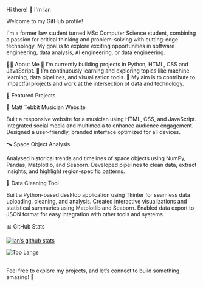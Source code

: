 Hi there! 👋 I'm Ian

Welcome to my GitHub profile!

I'm a former law student turned MSc Computer Science student, combining a passion for critical thinking and problem-solving with cutting-edge technology. My goal is to explore exciting opportunities in software engineering, data analysis, AI engineering, or data engineering.

🧑‍💻 About Me
🔭 I’m currently building projects in Python, HTML, CSS and JavaScript.
🌱 I’m continuously learning and exploring topics like machine learning, data pipelines, and visualization tools.
🎯 My aim is to contribute to impactful projects and work at the intersection of data and technology.

🌟 Featured Projects

🎵 Matt Tebbit Musician Website

Built a responsive website for a musician using HTML, CSS, and JavaScript.
Integrated social media and multimedia to enhance audience engagement.
Designed a user-friendly, branded interface optimized for all devices.

🛰️ Space Object Analysis

Analysed historical trends and timelines of space objects using NumPy, Pandas, Matplotlib, and Seaborn.
Developed pipelines to clean data, extract insights, and highlight region-specific patterns.

🧹 Data Cleaning Tool

Built a Python-based desktop application using Tkinter for seamless data uploading, cleaning, and analysis.
Created interactive visualizations and statistical summaries using Matplotlib and Seaborn.
Enabled data export to JSON format for easy integration with other tools and systems.

📊 GitHub Stats

[![Ian’s github stats](https://github-readme-stats.vercel.app/api?username=iswoody2)](https://github.com/iswoody2)

[![Top Langs](https://github-readme-stats.vercel.app/api/top-langs/?username=iswoody2&layout=compact)](https://github.com/iswoody)

<br>
Feel free to explore my projects, and let’s connect to build something amazing! 🚀

